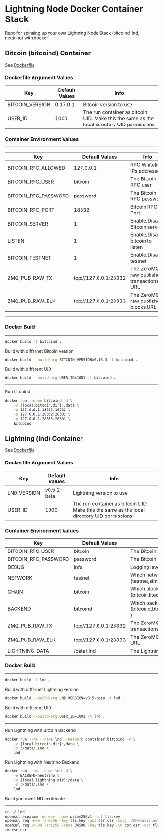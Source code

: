 # Lightning Node Docker Container Stack

Repo for spinning up your own Lightning Node Stack (bitcoind, lnd, neutrino) with docker

Bitcoin (bitcoind) Container 
---
See [Dockerfile](./docker/bitcoind/Dockerfile)
### Dockerfile Argument Values
|Key|Default Values|Info|
|---|---|---|
|BITCOIN_VERSION|0.17.0.1|Bitcoin version to use|
|USER_ID|1000|The run container as bitcoin UID. Make this the same as the local directory UID permissions |

### Container Environment Values
-----
|Key|Default Values|Info|
|---|---|---|
|BITCOIN_RPC_ALLOWED|127.0.0.1|RPC Whitelist IPs addresses|
|BITCOIN_RPC_USER|bitcoin|The Bitcoin RPC user|
|BITCOIN_RPC_PASSWORD|password |The Bitcoin RPC password|
|BITCOIN_RPC_PORT|18332|Bitcoin RPC Port |
|BITCOIN_SERVER|1|Enable/Disable Bitcoin server|
|LISTEN|1|Enable/Disable bitcoin to listen|
|BITCOIN_TESTNET|1|Enable/Disable testnet|
|ZMQ_PUB_RAW_TX|tcp://127.0.0.1:28332|The ZeroMQ raw publisher transactions URL|
|ZMQ_PUB_RAW_BLK|tcp://127.0.0.1:28333|The ZeroMQ raw publisher blocks URL|
---
### Docker Build
---
```bash
docker build -t bitcoind .
```
Build with differnet Bitcoin version
```bash
docker build --build-arg BITCOIN_VERSION=0.16.3 -t bitcoind .
```
Build with different UID
```bash
docker build --build-arg USER_ID=1001 -t bitcoind .
```
---
Run bitcoind

```bash
docker run --name bitcoind -d \
    -v {local.bitcoin.dir}:/data \
    -p 127.0.0.1:18332:18332 \
    -p 127.0.0.1:28332:28332 \
    -p 127.0.0.1:28333:28333 \
    bitcoind
```

Lightning (lnd) Container
---
See [Dockerfile](./docker/lnd/Dockerfile)
### Dockerfile Argument Values
|Key|Default Values|Info|
|---|---|---|
|LND_VERSION|v0.5.2-beta|Lightning version to use|
|USER_ID|1000|The run container as bitcoin UID. Make this the same as the local directory UID permissions|

### Container Environment Values

|Key|Default Values|Info|
|---|---|---|
|BITCOIN_RPC_USER|bitcoin|The Bitcoin RPC user|
|BITCOIN_RPC_PASSWORD|password |The Bitcoin RPC password|
|DEBUG|info|Logging level|
|NETWORK|testnet|Which network to use (testnet,simnet,mainnet)|
|CHAIN|bitcoin|Which blockchain to use (bitcoin,litecoin)|
|BACKEND|bitcoind|Which backend to use (bitcoind,btcd,litecoind,ltcd,neutrino )|
|ZMQ_PUB_RAW_TX|tcp://127.0.0.1:28332|The ZeroMQ raw publisher transactions URL|
|ZMQ_PUB_RAW_BLK|tcp://127.0.0.1:28333|The ZeroMQ raw publisher blocks URL|
|LIGHTNING_DATA|/data/.lnd|The Lightning .lnd directory location|

### Docker Build
---

```bash
docker build -t lnd .
```
Build with differnet Lightning version
```bash
docker build --build-arg LND_VERSION=v0.5-beta -t lnd .
```
Build with different UID
```bash
docker build --build-arg USER_ID=1001 -t lnd .
```
---
Run Lightning with Bitcoin Backend

```bash
docker run --rm --name lnd --network container:bitcoind -d \
    -v {local.bitcoin.dir}:/data \
    -v :/data/.lnd \
    lnd
```
Run Lightning with Neutrino Backend

```bash
docker run --rm --name lnd -d \
    -e BACKEND=neutrino \
    -v {local.lightning.dir}:/data \
    -v :/data/.lnd \
    lnd
```

Build you own LND certificate:

---

```bash
cd ~/.lnd
openssl ecparam -genkey -name prime256v1 -out tls.key
openssl req -new -sha256 -key tls.key -out csr.csr -subj '/CN=localhost/O=lnd'
openssl req -x509 -sha256 -days 36500 -key tls.key -in csr.csr -out tls.cert
rm csr.csr
```
